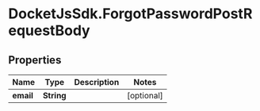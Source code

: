 # DocketJsSdk.ForgotPasswordPostRequestBody

## Properties
Name | Type | Description | Notes
------------ | ------------- | ------------- | -------------
**email** | **String** |  | [optional] 


